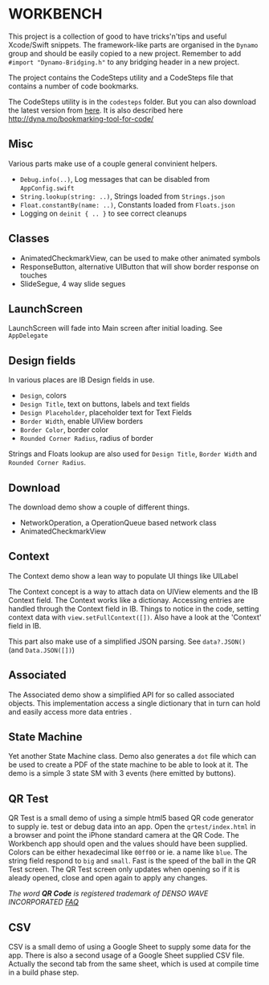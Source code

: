 # WORKBENCH

This project is a collection of good to have tricks'n'tips and useful Xcode/Swift snippets. The framework-like parts are organised in the `Dynamo` group and should be easily copied to a new project. Remember to add `#import "Dynamo-Bridging.h"` to any bridging header in a new project.

The project contains the CodeSteps utility and a CodeSteps file that contains a number of code bookmarks.

The CodeSteps utility is in the `codesteps` folder. But you can also download the latest version from [here](https://github.com/dynamomobile/Workbench-iOS/raw/master/codesteps/CodeSteps_1.0_12.zip). It is also described here http://dyna.mo/bookmarking-tool-for-code/

## Misc

Various parts make use of a couple general convinient helpers.

* `Debug.info(..)`, Log messages that can be disabled from `AppConfig.swift`
* `String.lookup(string: ..)`, Strings loaded from `Strings.json`
* `Float.constantBy(name: ..)`, Constants loaded from `Floats.json`
* Logging on `deinit { .. }` to see correct cleanups

## Classes

* AnimatedCheckmarkView, can be used to make other animated symbols
* ResponseButton, alternative UIButton that will show border response on touches
* SlideSegue, 4 way slide segues

## LaunchScreen

LaunchScreen will fade into Main screen after initial loading. See `AppDelegate`

## Design fields

In various places are IB Design fields in use.

* `Design`, colors
* `Design Title`, text on buttons, labels and text fields
* `Design Placeholder`, placeholder text for Text Fields
* `Border Width`, enable UIView borders
* `Border Color`, border color
* `Rounded Corner Radius`, radius of border

Strings and Floats lookup are also used for `Design Title`, `Border Width` and `Rounded Corner Radius`.

## Download

The download demo show a couple of different things.

* NetworkOperation, a OperationQueue based network class
* AnimatedCheckmarkView

## Context

The Context demo show a lean way to populate UI things like UILabel

The Context concept is a way to attach data on UIView elements and the IB Context field. The Context works like a dictionay. Accessing entries are handled through the Context field in IB. Things to notice in the code, setting context data with `view.setFullContext([])`. Also have a look at the 'Context' field in IB.

This part also make use of a simplified JSON parsing. See `data?.JSON()` (and `Data.JSON([])`)

## Associated

The Associated demo show a simplified API for so called associated objects. This implementation access a single dictionary that in turn can hold and easily access more data entries .

## State Machine

Yet another State Machine class. Demo also generates a `dot` file which can be used to create a PDF of the state machine to be able to look at it. The demo is a simple 3 state SM with 3 events (here emitted by buttons).

## QR Test

QR Test is a small demo of using a simple html5 based QR code generator to supply ie. test or debug data into an app. Open the `qrtest/index.html` in a browser and point the iPhone standard camera at the QR Code. The Workbench app should open and the values should have been supplied. Colors can be either hexadecimal like `00ff00` or ie. a name like `blue`. The string field respond to `big` and `small`. Fast is the speed of the ball in the QR Test screen. The QR Test screen only updates when opening so if it is aleady opened, close and open again to apply any changes.

_The word **QR Code** is registered trademark of DENSO WAVE INCORPORATED [FAQ](http://www.denso-wave.com/qrcode/faqpatent-e.html)_

## CSV

CSV is a small demo of using a Google Sheet to supply some data for the app. There is also a second usage of a Google Sheet supplied CSV file. Actually the second tab from the same sheet, which is used at compile time in a build phase step.
